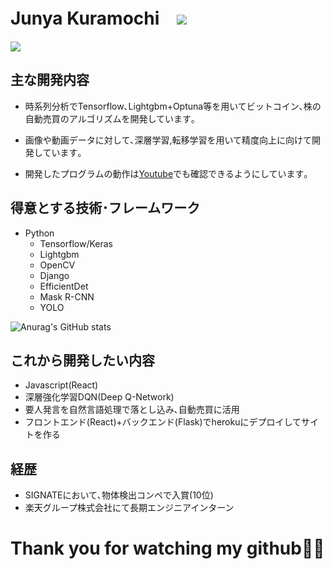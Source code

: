 # Junya Kuramochi　![](https://komarev.com/ghpvc/?username=JUNYA-727)


![](https://github-profile-summary-cards.vercel.app/api/cards/profile-details?username=JUNYA-727&theme=monokai)

## 主な開発内容
- 時系列分析でTensorflow､Lightgbm+Optuna等を用いてビットコイン､株の自動売買のアルゴリズムを開発しています｡

- 画像や動画データに対して､深層学習,転移学習を用いて精度向上に向けて開発しています｡

- 開発したプログラムの動作は[Youtube](https://www.youtube.com/watch?v=iYd_ez8LPas&ab_channel=KuramochiJunya)でも確認できるようにしています｡

## 得意とする技術･フレームワーク
- Python
  - Tensorflow/Keras
  - Lightgbm
  - OpenCV
  - Django
  - EfficientDet
  - Mask R-CNN
  - YOLO

![Anurag's GitHub stats](https://github-readme-stats.vercel.app/api?username=JUNYA-727&show_icons=true&theme=monokai)


## これから開発したい内容
- Javascript(React)
- 深層強化学習DQN(Deep Q-Network)
- 要人発言を自然言語処理で落とし込み､自動売買に活用
- フロントエンド(React)+バックエンド(Flask)でherokuにデプロイしてサイトを作る

## 経歴
- SIGNATEにおいて､物体検出コンペで入賞(10位)
- 楽天グループ株式会社にて長期エンジニアインターン

# Thank you for watching my github🙇‍♂️
